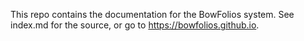 This repo contains the documentation for the BowFolios system. See index.md for the source, or go to https://bowfolios.github.io.
